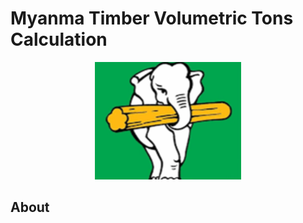 # Myanma Timber Volumetric Tons Calculation



<div align="center">
  <img src="./public/mte.png">
</div>

## About 

